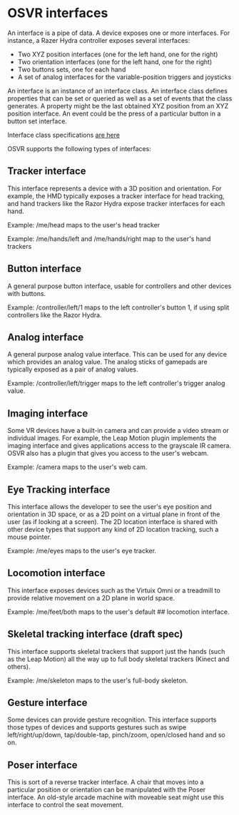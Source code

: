 # OSVR interfaces
An interface is a pipe of data. A device exposes one or more interfaces. For instance, a Razer Hydra controller exposes several interfaces:

- Two XYZ position interfaces (one for the left hand, one for the right)
- Two orientation interfaces (one for the left hand, one for the right)
- Two buttons sets, one for each hand
- A set of analog interfaces for the variable-position triggers and joysticks

An interface is an instance of an interface class.
An interface class defines properties that can be set or queried as well as a set of events that the class generates. A property might be the last obtained XYZ position from an XYZ position interface. An event could be the press of a particular button in a button set interface.

Interface class specifications [are here](https://github.com/OSVR/OSVR-Specs-and-Proposals/tree/master/Interface%20Class%20Specifications)

OSVR supports the following types of interfaces:

## Tracker interface

This interface represents a device with a 3D position and orientation. For example, the HMD typically exposes a tracker interface for head tracking, and hand trackers like the Razor Hydra expose tracker interfaces for each hand.

Example: /me/head maps to the user's head tracker

Example: /me/hands/left and /me/hands/right map to the user's hand trackers

## Button interface
A general purpose button interface, usable for controllers and other devices with buttons.

Example: /controller/left/1 maps to the left controller's button 1, if using split controllers like the Razor Hydra.

## Analog interface
A general purpose analog value interface. This can be used for any device which provides an analog value. The analog sticks of gamepads are typically exposed as a pair of analog values.

Example: /controller/left/trigger maps to the left controller's trigger analog value.

## Imaging interface
Some VR devices have a built-in camera and can provide a video stream or individual images. For example, the Leap Motion plugin implements the imaging interface and gives applications access to the grayscale IR camera. OSVR also has a plugin that gives you access to the user's webcam.

Example: /camera maps to the user's web cam.

## Eye Tracking interface
This interface allows the developer to see the user's eye position and orientation in 3D space, or as a 2D point on a virtual plane in front of the user (as if looking at a screen). The 2D location interface is shared with other device types that support any kind of 2D location tracking, such a mouse pointer.

Example: /me/eyes maps to the user's eye tracker.

## Locomotion interface
This interface exposes devices such as the Virtuix Omni or a treadmill to provide relative movement on a 2D plane in world space.

Example: /me/feet/both maps to the user's default ## locomotion interface.

## Skeletal tracking interface (draft spec)
This interface supports skeletal trackers that support just the hands (such as the Leap Motion) all the way up to full body skeletal trackers (Kinect and others).

Example: /me/skeleton maps to the user's full-body skeleton.

## Gesture interface
Some devices can provide gesture recognition. This interface supports those types of devices and supports gestures such as swipe left/right/up/down, tap/double-tap, pinch/zoom, open/closed hand and so on.

## Poser interface
This is sort of a reverse tracker interface. A chair that moves into a particular position or orientation can be manipulated with the Poser interface. An old-style arcade machine with moveable seat might use this interface to control the seat movement.
